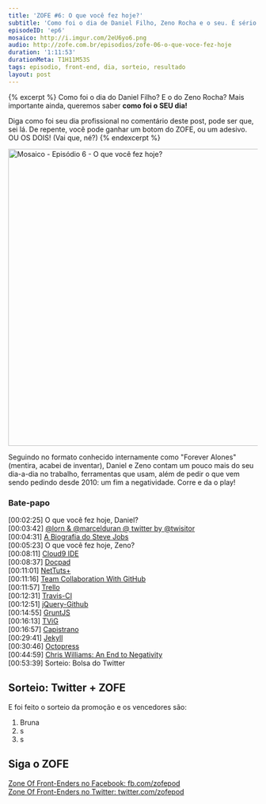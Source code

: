```yaml
---
title: 'ZOFE #6: O que você fez hoje?'
subtitle: 'Como foi o dia de Daniel Filho, Zeno Rocha e o seu. É sério.'
episodeID: 'ep6'
mosaico: http://i.imgur.com/2eU6yo6.png
audio: http://zofe.com.br/episodios/zofe-06-o-que-voce-fez-hoje
duration: '1:11:53'
durationMeta: T1H11M53S
tags: episodio, front-end, dia, sorteio, resultado
layout: post
---
```


{% excerpt %}
Como foi o dia do Daniel Filho? E o do Zeno Rocha? Mais importante ainda, queremos saber **como foi o SEU dia!**

Diga como foi seu dia profissional no comentário deste post, pode ser que, sei lá. De repente, você pode ganhar um botom do ZOFE, ou um adesivo. OU OS DOIS! (Vai que, né?)
{% endexcerpt %}

<img title="Mosaico - Episódio 6 -  O que você fez hoje?" src="http://i.imgur.com/2eU6yo6.png" class="mosaico" alt="Mosaico - Episódio 6 -  O que você fez hoje?" width="600" height="600">

Seguindo no formato conhecido internamente como "Forever Alones" (mentira, acabei de inventar), Daniel e Zeno contam um pouco mais do seu dia-a-dia no trabalho, ferramentas que usam, além de pedir o que vem sendo pedindo desde 2010: um fim a negatividade. Corre e da o play!

### Bate-papo

\[00:02:25\] O que você fez hoje, Daniel?<br>
\[00:03:42\] [@lorn & @marcelduran @ twitter by @twisitor](https://twitter.com/twisitor/status/306878539318300672)<br>
\[00:04:31\] [A Biografia do Steve Jobs](http://www.amazon.com.br/Steve-Jobs-ebook/dp/B004W2UBYW/ref=sr_1_1?s=digital-text&ie=UTF8&qid=1363035262&s/r=1-1)<br>
\[00:05:23\] O que você fez hoje, Zeno?<br>
\[00:08:11\] [Cloud9 IDE](http://c9.io/)<br>
\[00:08:37\] [Docpad](http://docpad.org/)<br>
\[00:11:01\] [NetTuts+](http://net.tutsplus.com/)<br>
\[00:11:16\] [Team Collaboration With GitHub](http://net.tutsplus.com/articles/general/team-collaboration-with-github/)<br>
\[00:11:57\] [Trello](http://trello.com/)<br>
\[00:12:31\] [Travis-CI](http://travis-ci.org)<br>
\[00:12:51\] [jQuery-Github](https://github.com/zenorocha/jquery-github)<br>
\[00:14:55\] [GruntJS](http://gruntjs.com/)<br>
\[00:16:13\] [TViG](http://tvig.ig.com.br/)<br>
\[00:16:57\] [Capistrano](http://capistranorb.com/)<br>
\[00:29:41\] [Jekyll](http://jekyllrb.com/)<br>
\[00:30:46\] [Octopress](http://octopress.org/)<br>
\[00:44:59\] [Chris Williams: An End to Negativity](http://jsconf.eu/2011/an_end_to_negativity.html)<br>
\[00:53:39\] Sorteio: Bolsa do Twitter<br>

## Sorteio: Twitter + ZOFE
E foi feito o sorteio da promoção e os vencedores são:
1. Bruna
2. s
3. s


## Siga o ZOFE

[Zone Of Front-Enders no Facebook: fb.com/zofepod](http://fb.com/zofepod/ "ZOFE no Facebook: fb.com/zofepod")<br>
[Zone Of Front-Enders no Twitter: twitter.com/zofepod](http://twitter.com/zofepod/ "ZOFE no Twitter")<br>
